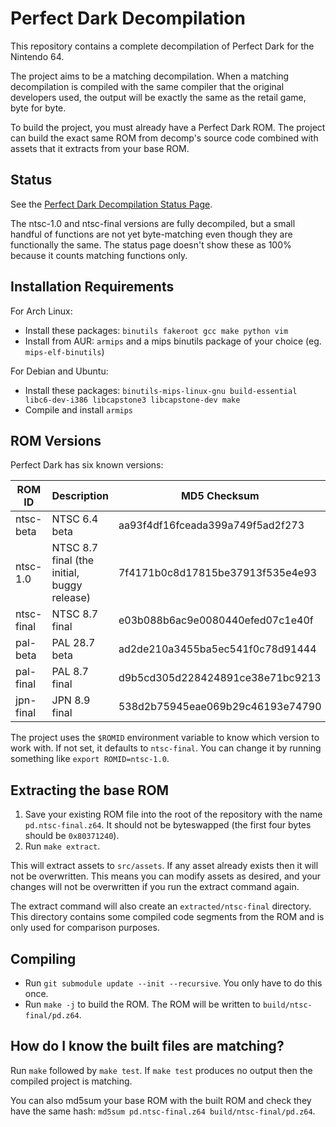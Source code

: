 # Perfect Dark Decompilation

This repository contains a complete decompilation of Perfect Dark for the Nintendo 64.

The project aims to be a matching decompilation. When a matching decompilation is compiled with the same compiler that the original developers used, the output will be exactly the same as the retail game, byte for byte.

To build the project, you must already have a Perfect Dark ROM. The project can build the exact same ROM from decomp's source code combined with assets that it extracts from your base ROM.

## Status

See the [Perfect Dark Decompilation Status Page](https://ryandwyer.gitlab.io/pdstatus/).

The ntsc-1.0 and ntsc-final versions are fully decompiled, but a small handful of functions are not yet byte-matching even though they are functionally the same. The status page doesn't show these as 100% because it counts matching functions only.

## Installation Requirements

For Arch Linux:

* Install these packages: `binutils fakeroot gcc make python vim`
* Install from AUR: `armips` and a mips binutils package of your choice (eg. `mips-elf-binutils`)

For Debian and Ubuntu:

* Install these packages: `binutils-mips-linux-gnu build-essential libc6-dev-i386 libcapstone3 libcapstone-dev make`
* Compile and install `armips`

## ROM Versions

Perfect Dark has six known versions:

| ROM ID     | Description                                 | MD5 Checksum                     |
|------------|---------------------------------------------|----------------------------------|
| ntsc-beta  | NTSC 6.4 beta                               | aa93f4df16fceada399a749f5ad2f273 |
| ntsc-1.0   | NTSC 8.7 final (the initial, buggy release) | 7f4171b0c8d17815be37913f535e4e93 |
| ntsc-final | NTSC 8.7 final                              | e03b088b6ac9e0080440efed07c1e40f |
| pal-beta   | PAL 28.7 beta                               | ad2de210a3455ba5ec541f0c78d91444 |
| pal-final  | PAL 8.7 final                               | d9b5cd305d228424891ce38e71bc9213 |
| jpn-final  | JPN 8.9 final                               | 538d2b75945eae069b29c46193e74790 |

The project uses the `$ROMID` environment variable to know which version to work with. If not set, it defaults to `ntsc-final`. You can change it by running something like `export ROMID=ntsc-1.0`.

## Extracting the base ROM

1. Save your existing ROM file into the root of the repository with the name `pd.ntsc-final.z64`. It should not be byteswapped (the first four bytes should be `0x80371240`).
2. Run `make extract`.

This will extract assets to `src/assets`. If any asset already exists then it will not be overwritten. This means you can modify assets as desired, and your changes will not be overwritten if you run the extract command again.

The extract command will also create an `extracted/ntsc-final` directory. This directory contains some compiled code segments from the ROM and is only used for comparison purposes.

## Compiling

* Run `git submodule update --init --recursive`. You only have to do this once.
* Run `make -j` to build the ROM. The ROM will be written to `build/ntsc-final/pd.z64`.

## How do I know the built files are matching?

Run `make` followed by `make test`. If `make test` produces no output then the compiled project is matching.

You can also md5sum your base ROM with the built ROM and check they have the same hash: `md5sum pd.ntsc-final.z64 build/ntsc-final/pd.z64`.
